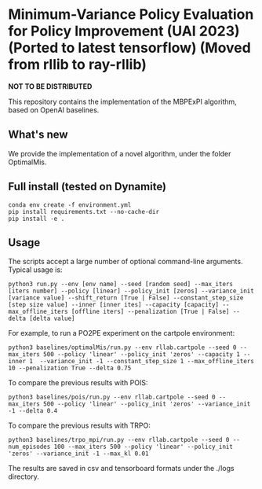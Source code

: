 # Minimum-Variance Policy Evaluation for Policy Improvement (UAI 2023) (Ported to latest tensorflow) (Moved from rllib to ray-rllib)

**NOT TO BE DISTRIBUTED**

This repository contains the implementation of the MBPExPI algorithm, based on OpenAI baselines.

## What's new

We provide the implementation of a novel algorithm, under the folder OptimalMis.

## Full install (tested on Dynamite)

```
conda env create -f environment.yml
pip install requirements.txt --no-cache-dir
pip install -e .
```


## Usage

The scripts accept a large number of optional command-line arguments. Typical usage is:

```
python3 run.py --env [env name] --seed [random seed] --max_iters [iters number] --policy [linear] --policy_init [zeros] --variance_init [variance value] --shift_return [True | False] --constant_step_size [step size value] --inner [inner ites] --capacity [capacity] --max_offline_iters [offline iters] --penalization [True | False] --delta [delta value]
```

For example, to run a PO2PE experiment on the cartpole environment:

```
python3 baselines/optimalMis/run.py --env rllab.cartpole --seed 0 --max_iters 500 --policy 'linear' --policy_init 'zeros' --capacity 1 --inner 1  --variance_init -1 --constant_step_size 1 --max_offline_iters 10 --penalization True --delta 0.75
```

To compare the previous results with POIS:

```
python3 baselines/pois/run.py --env rllab.cartpole --seed 0 --max_iters 500 --policy 'linear' --policy_init 'zeros' --variance_init -1 --delta 0.4
```

To compare the previous results with TRPO:

```
python3 baselines/trpo_mpi/run.py --env rllab.cartpole --seed 0 --num_episodes 100 --max_iters 500 --policy 'linear' --policy_init 'zeros' --variance_init -1 --max_kl 0.01
```

The results are saved in csv and tensorboard formats under the ./logs directory.
